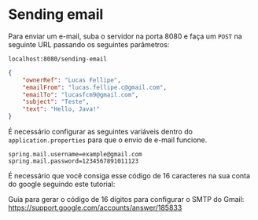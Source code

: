 # Sending email

Para enviar um e-mail, suba o servidor na porta 8080 e faça um `POST` na seguinte URL passando os seguintes parâmetros:

`localhost:8080/sending-email`

```json
{
	"ownerRef": "Lucas Fellipe",
	"emailFrom": "lucas.fellipe.c@gmail.com",
	"emailTo": "lucasfcm9@gmail.com",
	"subject": "Teste",
	"text": "Hello, Java!"
}
```

É necessário configurar as seguintes variáveis dentro do `application.properties` para que o envio de e-mail funcione.

```
spring.mail.username=example@gmail.com
spring.mail.password=1234567891011123
```

É necessário que você consiga esse código de 16 caracteres na sua conta do google seguindo este tutorial:

Guia para gerar o código de 16 dígitos para configurar o SMTP do Gmail: https://support.google.com/accounts/answer/185833